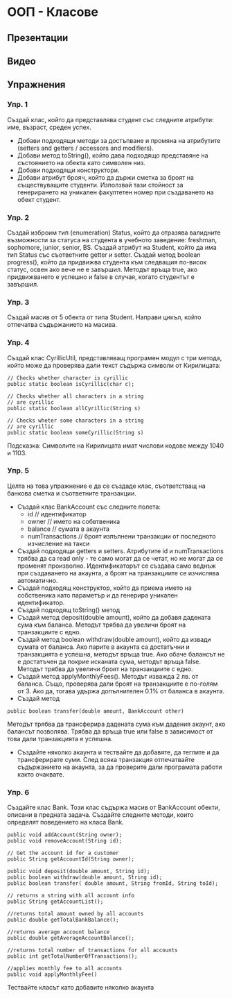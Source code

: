 # ООП - Класове

## Презентации

## Видео

## Упражнения

### Упр. 1

Създай клас, който да представлява студент със следните атрибути: име, възраст, среден успех. 
- Добави подходящи методи за достъпване и промяна на атрибутите (setters and getters / accessors and modifiers). 
- Добави метод toString(), който дава подходящо представяне на състоянието на обекта като символен низ. 
- Добави подходящи конструктори.
- Добави атрибут брояч, който да държи сметка за броят на съществуващите студенти. Използвай тази стойност за генерирането на уникален факултетен номер при създаването на обект студент.

### Упр. 2
Създай изброим тип (enumeration) Status, който да отразява валидните възможности за статуса на студента в учебното заведение: freshman, sophomore, junior, senior, BS. Създай атрибут на Student, който да има тип Status със съответните getter и setter. Създай метод boolean progress(), който да придвижва студента към следващия по-висок статус, освен ако вече не е завършил. Методът връща true, ако придвижването е успешно и false в случая, когато студентът е завършил.

### Упр. 3
Създай масив от 5 обекта от типа Student. Направи цикъл, който отпечатва съдържанието на масива.

### Упр. 4
Създай клас CyrillicUtil, представляващ програмен модул с три метода, който може да проверява дали текст съдържа символи от Кирилицата:
~~~
// Checks whether character is cyrillic
public static boolean isCyrillic(char c);

// Checks whether all characters in a string
// are cyrillic 
public static boolean allCyrillic(String s)

// Checks wheter some characters in a string
// are cyrillic
public static boolean someCyrillic(String s)
~~~

Подсказка: Символите на Кирилицата имат числови кодове между 1040 и 1103.


### Упр. 5

Целта на това упражнение е да се създаде клас, съответстващ на банкова сметка и съответните транзакции.
- Създай клас BankAccount със следните полета: 
    - id        // идентификатор
    - owner     // името на собвтвеника
    - balance   // сумата в акаунта
    - numTransactions  // броят изпълнени транзакции от последното изчисление на такси
- Създай подходящи getters и setters. Атрибутите id и numTransactions трябва да са read only - те само могат да се четат, но не могат да се променят произволно. Идентификаторът се създава само веднъж при създаването на акаунта, а броят на транзакциите се изчислява автоматично.
- Създай подходящ конструктор, който да приема името на собственика като параметър и да генерира уникален идентификатор.
- Създай подходящ toString() метод
- Създай метод deposit(double amount), който да добавя дадената сума към баланса. Методът трябва да увеличи броят на транзакциите с едно.
- Създай метод boolean withdraw(double amount), който да извади сумата от баланса. Ако парите в акаунта са достатъчни и транзакцията е успешна, методът връща true. Ако обаче балансът не е достатъчен да покрие исканата сума, методът връща false. Методът трябва да увеличи броят на транзакциите с едно.
- Създай метод applyMonthlyFees(). Методът изважда 2 лв. от баланса. Също, проверява дали броят на транзакциите е по-голям от 3. Ако да, тогава удържа допълнителен 0.1% от баланса в акаунта.
- Създай метод 
~~~
public boolean transfer(double amount, BankAccount other)
~~~
Методът трябва да трансферира дадената сума към дадения акаунт, ако балансът позволява. Трябва да връща true или false в зависимост от това дали транзакцията е успешна.
- Създайте няколко акаунта и тествайте да добавяте, да теглите и да трансферирате суми. След всяка транзакция отпечатвайте съдържанието на акаунта, за да проверите дали програмата работи както очаквате.

### Упр. 6
Създайте клас Bank. Този клас съдържа масив от BankAccount обекти, описани в предната задача. Създайте следните методи, които определят поведението на класа Bank.
~~~
public void addAccount(String owner);
public void removeAccount(String id);

// Get the account id for a customer 
public String getAccountId(String owner);

public void deposit(double amount, String id);
public boolean withdraw(double amount, String id);
public boolean transfer( double amount, String fromId, String toId);

// returns a string with all account info
public String getAccountList();

//returns total amount owned by all accounts
public double getTotalBankBalance();

//returns average account balance
public double getAverageAccountBalance();

//returns total number of transactions for all accounts
public int getTotalNumberOfTransactions();

//applies monthly fee to all accounts
public void applyMonthlyFee()
~~~ 
Тествайте класът като добавите няколко акаунта 